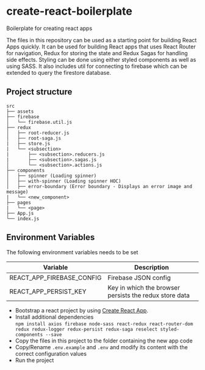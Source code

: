 # create-react-boilerplate
Boilerplate for creating react apps  

The files in this repository can be used as a starting point for building React Apps quickly. It can be used for building React apps that uses React Router for navigation, Redux for storing the state and Redux Sagas for handling side effects. Styling can be done using either styled components as well as using SASS. It also includes util for connecting to firebase which can be extended to query the firestore database.  

## Project structure
```
src
├── assets
├── firebase
│   └── firebase.util.js
├── redux
│   ├── root-reducer.js
│   ├── root-saga.js
|   ├── store.js
|   └── <subsection>
|       ├── <subsection>.reducers.js
|       ├── <subsection>.sagas.js
│       └── <subsection>.actions.js
├── components
│   ├── spinner (Loading spinner)
│   ├── with-spinner (Loading spinner HOC)
│   ├── error-boundary (Error boundary - Displays an error image and message)
|   └── <new_component>
├── pages
|   └── <page>
├── App.js
└── index.js
```

## Environment Variables
The following environment variables needs to be set

Variable | Description |
------|-------------|
REACT_APP_FIREBASE_CONFIG | Firebase JSON config |
REACT_APP_PERSIST_KEY | Key in which the browser persists the redux store data |

* Bootstrap a react project by using [Create React App](https://github.com/facebook/create-react-app).
* Install additional dependencies  
``
npm install axios firebase node-sass react-redux react-router-dom redux redux-logger redux-persist redux-saga reselect styled-components --save
``
* Copy the files in this project to the folder containing the new app code
* Copy/Rename `.env.example` and `.env` and modify its content with the correct configuration values
* Run the project

